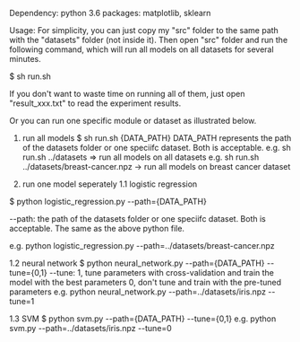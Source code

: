 Dependency:
    python 3.6
        packages: matplotlib, sklearn

Usage:
For simplicity, you can just copy my "src" folder to the same path with the "datasets" folder (not inside it). Then open "src" folder and run the following command, which will run all models on all datasets for several minutes. 
  
  $  sh run.sh

If you don't want to waste time on running all of them, just open "result_xxx.txt" to read the experiment results.

Or you can run one specific module or dataset as illustrated below.

1) run all models
$ sh run.sh {DATA_PATH}
  DATA_PATH represents the path of the datasets folder or one speciifc dataset. Both is acceptable.
  e.g. sh run.sh ../datasets
    => run all models on all datasets 
  e.g. sh run.sh ../datasets/breast-cancer.npz
    -> run all models on breast cancer dataset

2) run one model seperately
1.1 logistic regression

$ python logistic_regression.py --path={DATA_PATH}

--path: the path of the datasets folder or one speciifc dataset. Both is acceptable. The same as the above python file.

e.g. python logistic_regression.py --path=../datasets/breast-cancer.npz

1.2 neural network
$ python neural_network.py --path={DATA_PATH} --tune={0,1}
--tune: 1, tune parameters with cross-validation and train the model with the best parameters
        0, don't tune and train with the pre-tuned parameters
e.g. python neural_network.py --path=../datasets/iris.npz --tune=1

1.3 SVM
$ python svm.py --path={DATA_PATH} --tune={0,1}
e.g. python svm.py --path=../datasets/iris.npz   --tune=0

